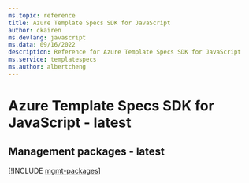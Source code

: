 ```yaml
---
ms.topic: reference
title: Azure Template Specs SDK for JavaScript
author: ckairen
ms.devlang: javascript
ms.data: 09/16/2022
description: Reference for Azure Template Specs SDK for JavaScript
ms.service: templatespecs
ms.author: albertcheng
---
```

# Azure Template Specs SDK for JavaScript - latest

## Management packages - latest
[!INCLUDE [mgmt-packages](template-specs-mgmt-index.md)]